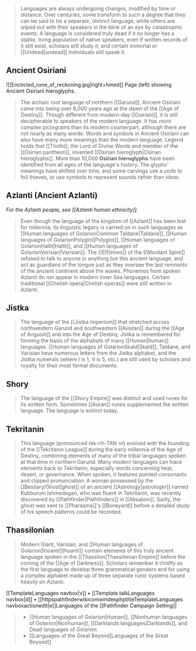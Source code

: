 > Languages are always undergoing changes, modified by time or distance.  Over centuries, some transform to such a degree that they can be said to be a separate, distinct language, while others are wiped out with their speakers in the blink of an eye by catastrophic events.  A language is considered truly dead if it no longer has a stable, living population of native speakers, even if written records of it still exist, scholars still study it, and certain immortal or [[Undead|undead]] individuals still speak it.


## Ancient Osiriani

![[Encircled_rune_of_reckoning.jpg|right+hmed]] 
 Page (left) showing Ancient Osiriani hieroglyphs.
> The archaic root language of northern [[Garund]], Ancient Osiriani came into being over 8,000 years ago at the dawn of the [[Age of Destiny]]. Though different from modern-day [[Osiriani]], it is still decipherable to speakers of the modern language. It has more complex pictograms than its modern counterpart, although there are not nearly as many words. Words and symbols in Ancient Osiriani can also have many more meanings than the modern language. Legend holds that [[Thoth]], the Lord of Divine Words and member of the [[Osirian pantheon]], invented [[Osirian hieroglyph|Osirian hieroglyphs]].
> More than 10,000 **Osirian hieroglyphs** have been identified from all ages of the language's history. The glyphs' meanings have shifted over time, and some carvings use a code to foil thieves, or use symbols to represent sounds rather than ideas.


## Azlanti (Ancient Azlanti)

*For the Azlanti people, see [[Azlanti human ethnicity]].*
> Even though the language of the kingdom of [[Azlant]] has been lost for millennia, its linguistic legacy is carried on in such languages as [[Human languages of GolarionCommon Taldane|Taldane]], [[Human languages of GolarionPolyglot|Polyglot]], [[Human languages of GolarionHallit|Hallit]], and [[Human languages of GolarionVarisian|Varisian]].  The [[Elf|elves]] of the [[Mordant Spire]] refused to talk to anyone in anything but this ancient language, and act as guardians of the tongue just as they oversee the last remnants of the ancient continent above the waves. Phonemes from spoken Azlanti do not appear in modern Inner Sea languages. Certain traditional [[Chelish opera|Chelish operas]] were still written in Azlanti.


## Jistka

> The language of the [[Jistka Imperium]] that stretched across northwestern Garund and southwestern [[Avistan]] during the [[Age of Anguish]] and into the Age of Destiny, Jistka is remembered for forming the basis of the alphabets of many [[Human|human]] languages.  [[Human languages of GolarionSkald|Skald]], Taldane, and Varisian have numerous letters from the Jistka alphabet, and the Jistka numerals (where I is 1, V is 5, *etc.*) are still used by scholars and royalty for their most formal documents.


## Shory

> The language of the [[Shory Empire]] was distinct and used runes for its written form. Sometimes [[Auran]] runes supplemented the written language. The language is extinct today.


## Tekritanin

> This language (pronounced tek-rih-TAN-in) evolved with the founding of the [[Tekritanin League]] during the early millennia of the Age of Destiny, combining elements of many of the tribal languages spoken at that time in northern Garund. Many modern languages can trace elements back to Tekritanin, especially words concerning heat, desert, or governance. When spoken, it features pointed consonants and clipped pronunciation.
> A woman possessed by the [[Bestiary/Ghost|ghost]] of an ancient [[Astrology|astrologer]] named Kubburum Ishmedagan, who was fluent in Tekritanin, was recently discovered by [[Pathfinder|Pathfinders]] in [[Absalom]]. Sadly, the ghost was sent to [[Pharasma]]'s [[Boneyard]] before a detailed study of his speech patterns could be recorded.


## Thassilonian

> Modern Giant, Varisian, and [[Human languages of GolarionShoanti|Shoanti]] contain elements of this truly ancient language spoken in the [[Thassilon|Thassilonian Empire]] before the coming of the [[Age of Darkness]]. Scholars remember it chiefly as the first language to develop three grammatical genders and for using a complex alphabet made up of three separate runic systems based heavily on Azlanti.



[[TemplateLanguages navbox|v]] • [[Template talkLanguages navbox|d]] • [[httpspathfinderwikicomwindexphptitleTemplateLanguages navboxactionedit|e]]Languages of the [[Pathfinder Campaign Setting]]
> - [[Human languages of Golarion|Human]], [[Nonhuman languages of Golarion|Nonhuman]], [[Darklands languages|Darklands]], and Dead languages of Golarion
> - [[Languages of the Great Beyond|Languages of the Great Beyond]]




